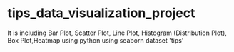 # tips_data_visualization_project
It is including Bar Plot, Scatter Plot, Line Plot, Histogram (Distribution Plot), Box Plot,Heatmap using python using seaborn dataset 'tips'
